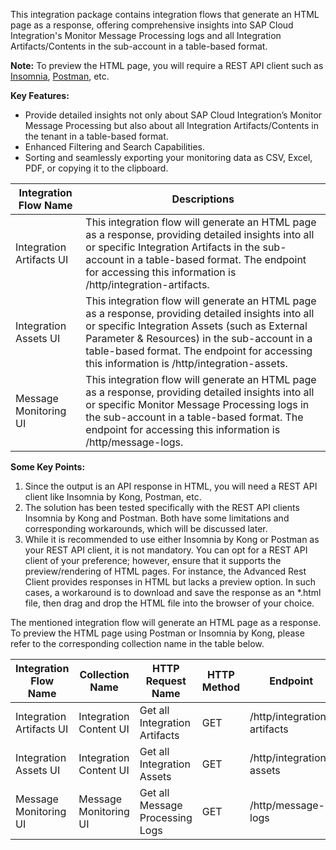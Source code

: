 This integration package contains integration flows that generate an HTML page as a response, offering comprehensive insights into SAP Cloud Integration's Monitor Message Processing logs and all Integration Artifacts/Contents in the sub-account in a table-based format.

**Note:** To preview the HTML page, you will require a REST API client such as [Insomnia](https://insomnia.rest/), [Postman](https://www.postman.com/), etc.

**Key Features:**

- Provide detailed insights not only about SAP Cloud Integration’s Monitor Message Processing but also about all Integration Artifacts/Contents in the tenant in a table-based format.
- Enhanced Filtering and Search Capabilities.
- Sorting and seamlessly exporting your monitoring data as CSV, Excel, PDF, or copying it to the clipboard.

| Integration Flow Name    | Descriptions                                                                                                                                                                                                                                                                                      |
|--------------------------|---------------------------------------------------------------------------------------------------------------------------------------------------------------------------------------------------------------------------------------------------------------------------------------------------|
| Integration Artifacts UI | This integration flow will generate an HTML page as a response, providing detailed insights into all or specific Integration Artifacts in the sub-account in a table-based format. The endpoint for accessing this information is /http/integration-artifacts.                                    |
| Integration Assets UI    | This integration flow will generate an HTML page as a response, providing detailed insights into all or specific Integration Assets (such as External Parameter & Resources) in the sub-account in a table-based format. The endpoint for accessing this information is /http/integration-assets. |
| Message Monitoring UI    | This integration flow will generate an HTML page as a response, providing detailed insights into all or specific Monitor Message Processing logs in the sub-account in a table-based format. The endpoint for accessing this information is /http/message-logs.                                   |


**Some Key Points:**

1. Since the output is an API response in HTML, you will need a REST API client like Insomnia by Kong, Postman, etc.
1. The solution has been tested specifically with the REST API clients Insomnia by Kong and Postman. Both have some limitations and corresponding workarounds, which will be discussed later.
1. While it is recommended to use either Insomnia by Kong or Postman as your REST API client, it is not mandatory. You can opt for a REST API client of your preference; however, ensure that it supports the preview/rendering of HTML pages. For instance, the Advanced Rest Client provides responses in HTML but lacks a preview option. In such cases, a workaround is to download and save the response as an *.html file, then drag and drop the HTML file into the browser of your choice.


The mentioned integration flow will generate an HTML page as a response. To preview the HTML page using Postman or Insomnia by Kong, please refer to the corresponding collection name in the table below.

| Integration Flow Name    | Collection Name        | HTTP Request Name               | HTTP Method | Endpoint                    |
|--------------------------|------------------------|---------------------------------|-------------|-----------------------------|
| Integration Artifacts UI | Integration Content UI | Get all Integration Artifacts   | GET         | /http/integration-artifacts |
| Integration Assets UI    | Integration Content UI | Get all Integration Assets      | GET         | /http/integration-assets    |
| Message Monitoring UI    | Message Monitoring UI  | Get all Message Processing Logs | GET         | /http/message-logs          |
